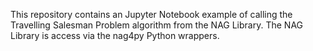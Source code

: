 This repository contains an Jupyter Notebook example of calling the Travelling Salesman Problem algorithm from the NAG Library.
The NAG Library is access via the nag4py Python wrappers.